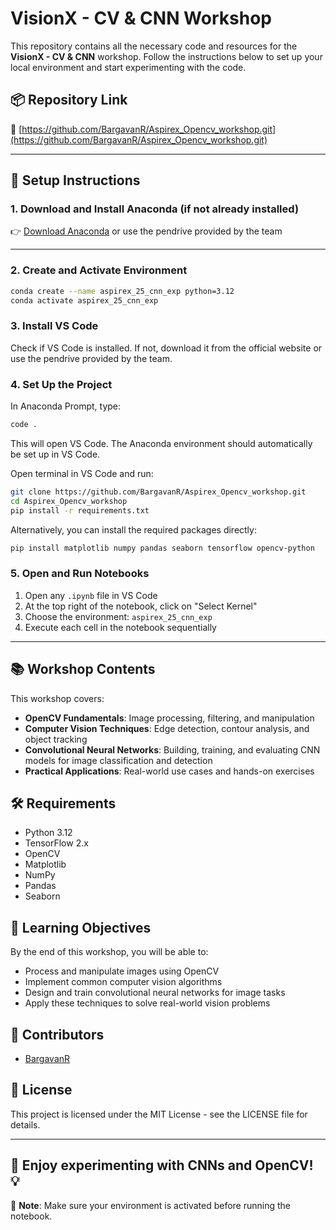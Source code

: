# VisionX - CV & CNN Workshop

This repository contains all the necessary code and resources for the **VisionX - CV & CNN** workshop. Follow the instructions below to set up your local environment and start experimenting with the code.

## 📦 Repository Link
🔗 [https://github.com/BargavanR/Aspirex_Opencv_workshop.git](https://github.com/BargavanR/Aspirex_Opencv_workshop.git)

---

## 🧰 Setup Instructions

### 1. Download and Install Anaconda (if not already installed)
👉 [Download Anaconda](https://www.anaconda.com/products/distribution) or use the pendrive provided by the team

---

### 2. Create and Activate Environment
```bash
conda create --name aspirex_25_cnn_exp python=3.12
conda activate aspirex_25_cnn_exp
```

### 3. Install VS Code
Check if VS Code is installed. If not, download it from the official website or use the pendrive provided by the team.

### 4. Set Up the Project
In Anaconda Prompt, type:
```bash
code .
```

This will open VS Code. The Anaconda environment should automatically be set up in VS Code.

Open terminal in VS Code and run:
```bash
git clone https://github.com/BargavanR/Aspirex_Opencv_workshop.git
cd Aspirex_Opencv_workshop
pip install -r requirements.txt
```

Alternatively, you can install the required packages directly:
```bash
pip install matplotlib numpy pandas seaborn tensorflow opencv-python
```

### 5. Open and Run Notebooks
1. Open any `.ipynb` file in VS Code
2. At the top right of the notebook, click on "Select Kernel"
3. Choose the environment: `aspirex_25_cnn_exp`
4. Execute each cell in the notebook sequentially

---

## 📚 Workshop Contents

This workshop covers:

- **OpenCV Fundamentals**: Image processing, filtering, and manipulation
- **Computer Vision Techniques**: Edge detection, contour analysis, and object tracking
- **Convolutional Neural Networks**: Building, training, and evaluating CNN models for image classification and detection
- **Practical Applications**: Real-world use cases and hands-on exercises

## 🛠️ Requirements

- Python 3.12
- TensorFlow 2.x
- OpenCV
- Matplotlib
- NumPy
- Pandas
- Seaborn

## 🎯 Learning Objectives

By the end of this workshop, you will be able to:

- Process and manipulate images using OpenCV
- Implement common computer vision algorithms
- Design and train convolutional neural networks for image tasks
- Apply these techniques to solve real-world vision problems

## 👥 Contributors

- [BargavanR](https://github.com/BargavanR)

## 📄 License

This project is licensed under the MIT License - see the LICENSE file for details.

---

## 🧠 Enjoy experimenting with CNNs and OpenCV! 💡

📌 **Note**: Make sure your environment is activated before running the notebook.
